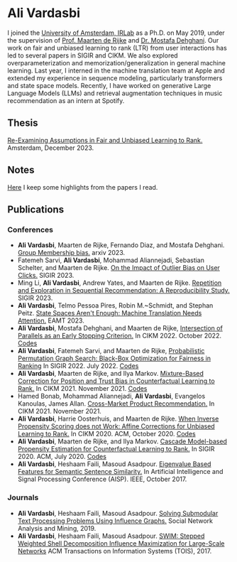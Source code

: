 # Ali Vardasbi

I joined the [University of Amsterdam, IRLab](https://irlab.science.uva.nl/) as a Ph.D. on May 2019, under the supervision of [Prof. Maarten de Rijke](https://staff.fnwi.uva.nl/m.derijke/) and [Dr. Mostafa Dehghani](https://mostafadehghani.com/).
Our work on fair and unbiased learning to rank (LTR) from user interactions has led to several papers in SIGIR and CIKM.
We also explored overparameterization and memorization/generalization in general machine learning.
Last year, I interned in the machine translation team at Apple and extended my experience in sequence modeling, particularly transformers and state space models.
Recently, I have worked on generative Large Language Models (LLMs) and retrieval augmentation techniques in music recommendation as an intern at Spotify.

## Thesis
[Re-Examining Assumptions in Fair and Unbiased Learning to Rank.](files/AliVardasbi-Thesis.pdf) Amsterdam, December 2023.

## Notes
[Here](readings.md) I keep some highlights from the papers I read.

## Publications  
### Conferences
- **Ali Vardasbi**, Maarten de Rijke, Fernando Diaz, and Mostafa Dehghani. [Group Membership bias.](https://arxiv.org/pdf/2308.02887.pdf) arxiv 2023. 
- Fatemeh Sarvi, **Ali Vardasbi**, Mohammad Aliannejadi, Sebastian Schelter, and Maarten de Rijke. [On the Impact of Outlier Bias on User Clicks.](https://arxiv.org/pdf/2305.00857.pdf) SIGIR 2023. 
- Ming Li, **Ali Vardasbi**, Andrew Yates, and Maarten de Rijke. [Repetition and Exploration in Sequential Recommendation: A Reproducibility Study.](https://staff.fnwi.uva.nl/m.derijke/wp-content/papercite-data/pdf/li-2023-repetition.pdf) SIGIR 2023. 
- **Ali Vardasbi**, Telmo Pessoa Pires, Robin M.~Schmidt, and Stephan Peitz. [State Spaces Aren't Enough: Machine Translation Needs Attention.](https://arxiv.org/pdf/2304.12776.pdf) EAMT 2023.
- **Ali Vardasbi**, Mostafa Dehghani, and Maarten de Rijke, [Intersection of Parallels as an Early Stopping Criterion.](https://arxiv.org/pdf/2208.09529.pdf) In CIKM 2022. October 2022. [Codes](https://github.com/AliVard/CDC-Early-Stopping)
- **Ali Vardasbi**, Fatemeh Sarvi, and Maarten de Rijke, [Probabilistic Permutation Graph Search: Black-Box Optimization for Fairness in Ranking](https://arxiv.org/pdf/2204.13765.pdf) In SIGIR 2022. July 2022. [Codes](https://github.com/AliVard/PPG)
- **Ali Vardasbi**, Maarten de Rijke, and Ilya Markov. [Mixture-Based Correction for Position and Trust Bias in Counterfactual Learning to Rank.](https://arxiv.org/pdf/2108.08538.pdf) In CIKM 2021. November 2021. [Codes](https://github.com/AliVard/MBC)
- Hamed Bonab, Mohammad Aliannejadi, **Ali Vardasbi**, Evangelos Kanoulas, James Allan. [Cross-Market Product Recommendation.](https://arxiv.org/pdf/2109.05929.pdf) In CIKM 2021. November 2021.
- **Ali Vardasbi**, Harrie Oosterhuis, and Maarten de Rijke. [When Inverse Propensity Scoring does not Work: Affine Corrections for Unbiased Learning to Rank.](https://staff.fnwi.uva.nl/m.derijke/wp-content/papercite-data/pdf/vardasbi-2020-inverse.pdf) In CIKM 2020. ACM, October 2020. [Codes](https://github.com/AliVard/trust-bias-CIKM2020)
- **Ali Vardasbi**, Maarten de Rijke, and Ilya Markov. [Cascade Model-based Propensity Estimation for Counterfactual Learning to Rank.](https://staff.fnwi.uva.nl/m.derijke/wp-content/papercite-data/pdf/vardasbi-2020-cascade.pdf) In SIGIR 2020. ACM, July 2020. [Codes](https://github.com/AliVard/CM-IPS-SIGIR20)
- **Ali Vardasbi**, Heshaam Faili, Masoud Asadpour. [Eigenvalue Based Features for Semantic Sentence Similarity.](https://ieeexplore.ieee.org/abstract/document/8324078) In Artificial Intelligence and Signal Processing Conference (AISP). IEEE, October 2017.

### Journals
- **Ali Vardasbi**, Heshaam Faili, Masoud Asadpour. [Solving Submodular Text Processing Problems Using Influence Graphs.](https://link.springer.com/article/10.1007/s13278-019-0559-9) Social Network Analysis and Mining, 2019.
- **Ali Vardasbi**, Heshaam Faili, Masoud Asadpour. [SWIM: Stepped Weighted Shell Decomposition Influence Maximization for Large-Scale Networks](https://dl.acm.org/doi/abs/10.1145/3072652) ACM Transactions on Information Systems (TOIS), 2017.